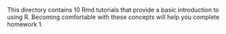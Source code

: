 This directory contains 10 Rmd tutorials that provide a basic 
introduction to using R. Becoming comfortable with these concepts
will help you complete homework 1.
